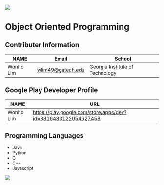 ![](https://placehold.it/950x90/FF4500/fff?text=Welcome!)
# Object Oriented Programming 

## Contributer Information
<!-- Tables -->
| NAME      | Email                |School                           |
| --------- | -------------------- |---------------------------------|
| Wonho Lim | wlim49@gatech.edu    | Georgia Institute of Technology |

## Google Play Developer Profile
| NAME      | URL                                                           |       
| --------- | --------------------------------------------------------------|
| Wonho Lim | https://play.google.com/store/apps/dev?id=8816483122054627458 |

## Programming Languages
* Java
* Python 
* C
* C++
* Javascript

![](https://www.itprotoday.com/sites/itprotoday.com/files/programming.jpg)
